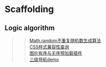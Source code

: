 Scaffolding
===
Logic algorithm
---

>> [Math.random不重复随机数生成算法](https://github.com/ben1205/Scaffolding/edit/master/Math_random.html "Math_random.html")<br/>
>> [CSS样式兼容性查询](https://caniuse.com)<br/>
>> [图片有序与无序预加载插件](https://github.com/ben1205/Scaffolding/edit/master/preload.js)<br/>
>> [三级导航demo](https://github.com/ben1205/Scaffolding/edit/master/threeNav.html)<br/>
